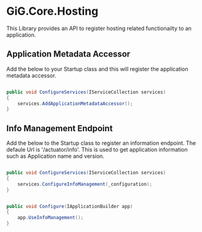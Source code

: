 ﻿# GiG.Core.Hosting

This Library provides an API to register hosting related functionailty to an application.


## Application Metadata Accessor

Add the below to your Startup class and this will register the application metadata accessor.


```csharp

public void ConfigureServices(IServiceCollection services)
{
	services.AddApplicationMetadataAccessor();
}

```

## Info Management Endpoint

Add the below to the Startup class to register an information endpoint. The defaule Url is '/actuator/info'. This is used to get application information 
such as Application name and version.

```csharp

public void ConfigureServices(IServiceCollection services)
{
	services.ConfigureInfoManagement(_configuration);
}


public void Configure(IApplicationBuilder app)
{           
	app.UseInfoManagement();           
}

```
